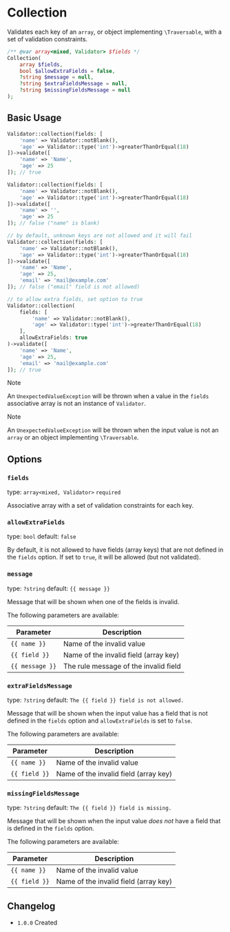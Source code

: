 # Collection

Validates each key of an `array`, or object implementing `\Traversable`, with a set of validation constraints.

```php
/** @var array<mixed, Validator> $fields */
Collection(
    array $fields, 
    bool $allowExtraFields = false,
    ?string $message = null,
    ?string $extraFieldsMessage = null,
    ?string $missingFieldsMessage = null
);
```

## Basic Usage

```php
Validator::collection(fields: [
    'name' => Validator::notBlank(),
    'age' => Validator::type('int')->greaterThanOrEqual(18)
])->validate([
    'name' => 'Name',
    'age' => 25
]); // true

Validator::collection(fields: [
    'name' => Validator::notBlank(),
    'age' => Validator::type('int')->greaterThanOrEqual(18)
])->validate([
    'name' => '',
    'age' => 25
]); // false ("name" is blank)

// by default, unknown keys are not allowed and it will fail
Validator::collection(fields: [
    'name' => Validator::notBlank(),
    'age' => Validator::type('int')->greaterThanOrEqual(18)
])->validate([
    'name' => 'Name',
    'age' => 25,
    'email' => 'mail@example.com'
]); // false ("email" field is not allowed)

// to allow extra fields, set option to true
Validator::collection(
    fields: [
        'name' => Validator::notBlank(),
        'age' => Validator::type('int')->greaterThanOrEqual(18)
    ], 
    allowExtraFields: true
)->validate([
    'name' => 'Name',
    'age' => 25,
    'email' => 'mail@example.com'
]); // true
```

> [!NOTE]
> An `UnexpectedValueException` will be thrown when a value in the `fields` associative array is not an instance of `Validator`.

> [!NOTE]
> An `UnexpectedValueException` will be thrown when the input value is not an `array` or an object implementing `\Traversable`.

## Options

### `fields`

type: `array<mixed, Validator>` `required`

Associative array with a set of validation constraints for each key.

### `allowExtraFields`

type: `bool` default: `false`

By default, it is not allowed to have fields (array keys) that are not defined in the `fields` option.
If set to `true`, it will be allowed (but not validated).

### `message`

type: `?string` default: `{{ message }}`

Message that will be shown when one of the fields is invalid.

The following parameters are available:

| Parameter       | Description                           |
|-----------------|---------------------------------------|
| `{{ name }}`    | Name of the invalid value             |
| `{{ field }}`   | Name of the invalid field (array key) |
| `{{ message }}` | The rule message of the invalid field |

### `extraFieldsMessage`

type: `?string` default: `The {{ field }} field is not allowed.`

Message that will be shown when the input value has a field that is not defined in the `fields` option
and `allowExtraFields` is set to `false`.

The following parameters are available:

| Parameter       | Description                           |
|-----------------|---------------------------------------|
| `{{ name }}`    | Name of the invalid value             |
| `{{ field }}`   | Name of the invalid field (array key) |

### `missingFieldsMessage`

type: `?string` default: `The {{ field }} field is missing.`

Message that will be shown when the input value *does not* have a field that is defined in the `fields` option.

The following parameters are available:

| Parameter       | Description                           |
|-----------------|---------------------------------------|
| `{{ name }}`    | Name of the invalid value             |
| `{{ field }}`   | Name of the invalid field (array key) |

## Changelog

- `1.0.0` Created